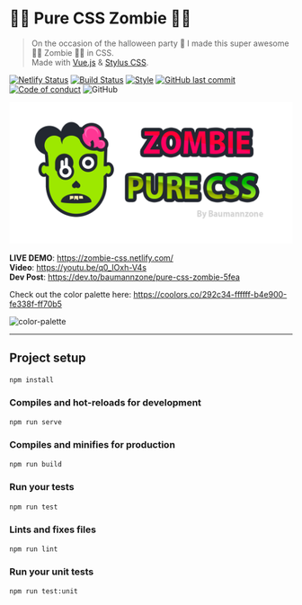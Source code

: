 # 🧟‍♀️ Pure CSS Zombie 🧟‍♂️

> On the occasion of the halloween party 🎃 I made this super awesome 🧟‍♀️ Zombie 🧟‍♂️ in CSS.  
> Made with [Vue.js](https://vuejs.org/) & [Stylus CSS](http://stylus-lang.com/). 

[![Netlify Status](https://api.netlify.com/api/v1/badges/62cc51b5-8ff4-4864-a1c1-79640db48a50/deploy-status)](https://app.netlify.com/sites/zombie-css/deploys)
[![Build Status](https://github.com/baumannzone/zombie-css/workflows/Node%20CI/badge.svg)](https://github.com/baumannzone/zombie-css/actions)
[![Style](https://img.shields.io/badge/code%20style-standard-brightgreen)](https://img.shields.io/badge/code%20style-standard-brightgreen?style=flat-square)
[![GitHub last commit](https://img.shields.io/github/last-commit/baumannzone/zombie-css)](https://github.com/baumannzone/zombie-css/commits/master)
[![Code of conduct](https://img.shields.io/badge/code%20of-conduct-ff69b4.svg)](https://github.com/baumannzone/zombie-css/blob/master/CODE_OF_CONDUCT.md)
![GitHub](https://img.shields.io/github/license/baumannzone/zombie-css?color=blue)

![MainImage](./src/assets/img/main.png)

**LIVE DEMO**: https://zombie-css.netlify.com/  
**Video**: https://youtu.be/q0_IOxh-V4s  
**Dev Post**: https://dev.to/baumannzone/pure-css-zombie-5fea

Check out the color palette here: https://coolors.co/292c34-ffffff-b4e900-fe338f-ff70b5

![color-palette](https://coolors.co/export/png/292c34-ffffff-b4e900-fe338f-ff70b5)

---

## Project setup
```
npm install
```

### Compiles and hot-reloads for development
```
npm run serve
```

### Compiles and minifies for production
```
npm run build
```

### Run your tests
```
npm run test
```

### Lints and fixes files
```
npm run lint
```

### Run your unit tests
```
npm run test:unit
```
